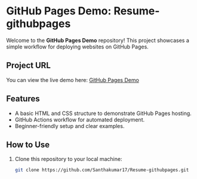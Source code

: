 # GitHub Pages Demo: Resume-githubpages

Welcome to the **GitHub Pages Demo** repository! This project showcases a simple workflow for deploying websites on GitHub Pages.

## Project URL

You can view the live demo here: [GitHub Pages Demo](https://santhakumar17.github.io/Resume-githubpages/)

## Features

- A basic HTML and CSS structure to demonstrate GitHub Pages hosting.
- GitHub Actions workflow for automated deployment.
- Beginner-friendly setup and clear examples.

## How to Use

1. Clone this repository to your local machine:
   ```bash
   git clone https://github.com/Santhakumar17/Resume-githubpages.git
